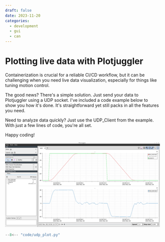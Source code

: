 ```yaml
---
draft: false
date: 2023-11-20
categories:
  - development
  - gui
  - can
---
```


# Plotting live data with Plotjuggler

Containerization is crucial for a reliable CI/CD workflow, but it can be challenging when you need live data visualization, especially for things like tuning motion control.

The good news? There's a simple solution. Just send your data to Plotjuggler using a UDP socket. I've included a code example below to show you how it's done. It's straightforward yet still packs in all the features you need.

Need to analyze data quickly? Just use the UDP_Client from the example. With just a few lines of code, you're all set.

Happy coding!

![Plotjuggler](img/motor_pos.png)

<!-- more -->

```python
--8<-- "code/udp_plot.py"
```

